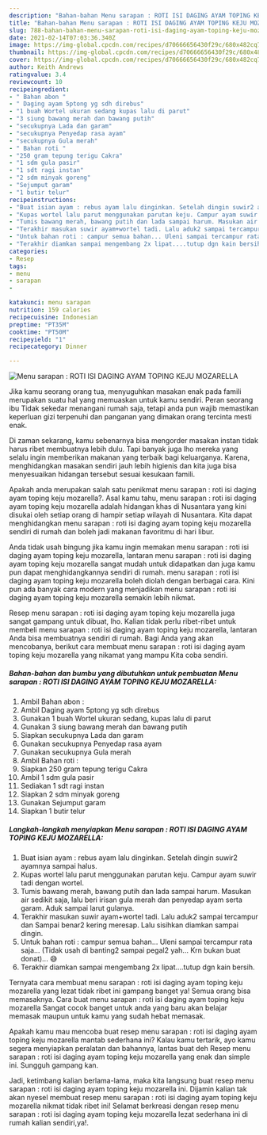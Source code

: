 ```yaml
---
description: "Bahan-bahan Menu sarapan : ROTI ISI DAGING AYAM TOPING KEJU MOZARELLA Sederhana Untuk Jualan"
title: "Bahan-bahan Menu sarapan : ROTI ISI DAGING AYAM TOPING KEJU MOZARELLA Sederhana Untuk Jualan"
slug: 788-bahan-bahan-menu-sarapan-roti-isi-daging-ayam-toping-keju-mozarella-sederhana-untuk-jualan
date: 2021-02-14T07:03:36.340Z
image: https://img-global.cpcdn.com/recipes/d70666656430f29c/680x482cq70/menu-sarapan-roti-isi-daging-ayam-toping-keju-mozarella-foto-resep-utama.jpg
thumbnail: https://img-global.cpcdn.com/recipes/d70666656430f29c/680x482cq70/menu-sarapan-roti-isi-daging-ayam-toping-keju-mozarella-foto-resep-utama.jpg
cover: https://img-global.cpcdn.com/recipes/d70666656430f29c/680x482cq70/menu-sarapan-roti-isi-daging-ayam-toping-keju-mozarella-foto-resep-utama.jpg
author: Keith Andrews
ratingvalue: 3.4
reviewcount: 10
recipeingredient:
- " Bahan abon "
- " Daging ayam 5ptong yg sdh direbus"
- "1 buah Wortel ukuran sedang kupas lalu di parut"
- "3 siung bawang merah dan bawang putih"
- "secukupnya Lada dan garam"
- "secukupnya Penyedap rasa ayam"
- "secukupnya Gula merah"
- " Bahan roti "
- "250 gram tepung terigu Cakra"
- "1 sdm gula pasir"
- "1 sdt ragi instan"
- "2 sdm minyak goreng"
- "Sejumput garam"
- "1 butir telur"
recipeinstructions:
- "Buat isian ayam : rebus ayam lalu dinginkan. Setelah dingin suwir2 ayamnya sampai halus."
- "Kupas wortel lalu parut menggunakan parutan keju. Campur ayam suwir tadi dengan wortel."
- "Tumis bawang merah, bawang putih dan lada sampai harum. Masukan air sedikit saja, lalu beri irisan gula merah dan penyedap ayam serta garam. Aduk sampai larut gulanya."
- "Terakhir masukan suwir ayam+wortel tadi. Lalu aduk2 sampai tercampur dan Sampai benar2 kering meresap. Lalu sisihkan diamkan sampai dingin."
- "Untuk bahan roti : campur semua bahan... Uleni sampai tercampur rata saja... (Tidak usah di banting2 sampai pegal2 yah... Krn bukan buat donat)... 😅"
- "Terakhir diamkan sampai mengembang 2x lipat....tutup dgn kain bersih."
categories:
- Resep
tags:
- menu
- sarapan
- 

katakunci: menu sarapan  
nutrition: 159 calories
recipecuisine: Indonesian
preptime: "PT35M"
cooktime: "PT50M"
recipeyield: "1"
recipecategory: Dinner

---
```



![Menu sarapan : ROTI ISI DAGING AYAM TOPING KEJU MOZARELLA](https://img-global.cpcdn.com/recipes/d70666656430f29c/680x482cq70/menu-sarapan-roti-isi-daging-ayam-toping-keju-mozarella-foto-resep-utama.jpg)

Jika kamu seorang orang tua, menyuguhkan masakan enak pada famili merupakan suatu hal yang memuaskan untuk kamu sendiri. Peran seorang ibu Tidak sekedar menangani rumah saja, tetapi anda pun wajib memastikan keperluan gizi terpenuhi dan panganan yang dimakan orang tercinta mesti enak.

Di zaman  sekarang, kamu sebenarnya bisa mengorder masakan instan tidak harus ribet membuatnya lebih dulu. Tapi banyak juga lho mereka yang selalu ingin memberikan makanan yang terbaik bagi keluarganya. Karena, menghidangkan masakan sendiri jauh lebih higienis dan kita juga bisa menyesuaikan hidangan tersebut sesuai kesukaan famili. 



Apakah anda merupakan salah satu penikmat menu sarapan : roti isi daging ayam toping keju mozarella?. Asal kamu tahu, menu sarapan : roti isi daging ayam toping keju mozarella adalah hidangan khas di Nusantara yang kini disukai oleh setiap orang di hampir setiap wilayah di Nusantara. Kita dapat menghidangkan menu sarapan : roti isi daging ayam toping keju mozarella sendiri di rumah dan boleh jadi makanan favoritmu di hari libur.

Anda tidak usah bingung jika kamu ingin memakan menu sarapan : roti isi daging ayam toping keju mozarella, lantaran menu sarapan : roti isi daging ayam toping keju mozarella sangat mudah untuk didapatkan dan juga kamu pun dapat menghidangkannya sendiri di rumah. menu sarapan : roti isi daging ayam toping keju mozarella boleh diolah dengan berbagai cara. Kini pun ada banyak cara modern yang menjadikan menu sarapan : roti isi daging ayam toping keju mozarella semakin lebih nikmat.

Resep menu sarapan : roti isi daging ayam toping keju mozarella juga sangat gampang untuk dibuat, lho. Kalian tidak perlu ribet-ribet untuk membeli menu sarapan : roti isi daging ayam toping keju mozarella, lantaran Anda bisa membuatnya sendiri di rumah. Bagi Anda yang akan mencobanya, berikut cara membuat menu sarapan : roti isi daging ayam toping keju mozarella yang nikamat yang mampu Kita coba sendiri.

<!--inarticleads1-->

##### Bahan-bahan dan bumbu yang dibutuhkan untuk pembuatan Menu sarapan : ROTI ISI DAGING AYAM TOPING KEJU MOZARELLA:

1. Ambil  Bahan abon :
1. Ambil  Daging ayam 5ptong yg sdh direbus
1. Gunakan 1 buah Wortel ukuran sedang, kupas lalu di parut
1. Gunakan 3 siung bawang merah dan bawang putih
1. Siapkan secukupnya Lada dan garam
1. Gunakan secukupnya Penyedap rasa ayam
1. Gunakan secukupnya Gula merah
1. Ambil  Bahan roti :
1. Siapkan 250 gram tepung terigu Cakra
1. Ambil 1 sdm gula pasir
1. Sediakan 1 sdt ragi instan
1. Siapkan 2 sdm minyak goreng
1. Gunakan Sejumput garam
1. Siapkan 1 butir telur




<!--inarticleads2-->

##### Langkah-langkah menyiapkan Menu sarapan : ROTI ISI DAGING AYAM TOPING KEJU MOZARELLA:

1. Buat isian ayam : rebus ayam lalu dinginkan. Setelah dingin suwir2 ayamnya sampai halus.
1. Kupas wortel lalu parut menggunakan parutan keju. Campur ayam suwir tadi dengan wortel.
1. Tumis bawang merah, bawang putih dan lada sampai harum. Masukan air sedikit saja, lalu beri irisan gula merah dan penyedap ayam serta garam. Aduk sampai larut gulanya.
1. Terakhir masukan suwir ayam+wortel tadi. Lalu aduk2 sampai tercampur dan Sampai benar2 kering meresap. Lalu sisihkan diamkan sampai dingin.
1. Untuk bahan roti : campur semua bahan... Uleni sampai tercampur rata saja... (Tidak usah di banting2 sampai pegal2 yah... Krn bukan buat donat)... 😅
1. Terakhir diamkan sampai mengembang 2x lipat....tutup dgn kain bersih.




Ternyata cara membuat menu sarapan : roti isi daging ayam toping keju mozarella yang lezat tidak ribet ini gampang banget ya! Semua orang bisa memasaknya. Cara buat menu sarapan : roti isi daging ayam toping keju mozarella Sangat cocok banget untuk anda yang baru akan belajar memasak maupun untuk kamu yang sudah hebat memasak.

Apakah kamu mau mencoba buat resep menu sarapan : roti isi daging ayam toping keju mozarella mantab sederhana ini? Kalau kamu tertarik, ayo kamu segera menyiapkan peralatan dan bahannya, lantas buat deh Resep menu sarapan : roti isi daging ayam toping keju mozarella yang enak dan simple ini. Sungguh gampang kan. 

Jadi, ketimbang kalian berlama-lama, maka kita langsung buat resep menu sarapan : roti isi daging ayam toping keju mozarella ini. Dijamin kalian tak akan nyesel membuat resep menu sarapan : roti isi daging ayam toping keju mozarella nikmat tidak ribet ini! Selamat berkreasi dengan resep menu sarapan : roti isi daging ayam toping keju mozarella lezat sederhana ini di rumah kalian sendiri,ya!.

